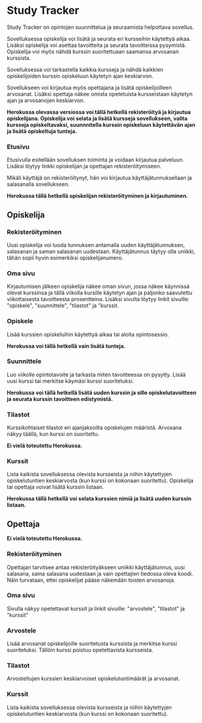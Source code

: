 # Study Tracker

Study Tracker on opintojen suunnittelua ja seuraamista helpottava sovellus. 

Sovelluksessa opiskelija voi lisätä ja seurata eri kursseihin käytettyä aikaa. 
Lisäksi opiskelija voi asettaa tavoitteita ja seurata tavoitteissa pysymistä. Opiskelija voi myös nähdä kurssin suoritettuaan saamansa arvosanan kurssista.

Sovelluksessa voi tarkastella kaikkia kursseja ja nähdä kaikkien opiskelijoiden kurssin opiskeluun käytetyn ajan keskiarvon. 

Sovellukseen voi kirjautua myös opettajana ja lisätä opiskelijoilleen arvosanat. Lisäksi opettaja näkee omista opetetuista kursseistaan käytetyn ajan ja arvosanojen keskiarvon.

**Herokussa olevassa versiossa voi tällä hetkellä rekisteröityä ja kirjautua opiskelijana. Opiskelija voi selata ja lisätä kursseja sovellukseen, valita kursseja opiskeltavaksi, suunnnitella kurssin opiskeluun käytettävän ajan ja lisätä opiskeltuja tunteja.**

### Etusivu

Etusivulla esitellään sovelluksen toiminta ja voidaan kirjautua palveluun. Lisäksi löytyy linkki opiskelijan ja opettajan rekisteröitymiseen. 

Mikäli käyttäjä on rekisteröitynyt, hän voi kirjautua käyttäjätunnuksellaan ja salasanalla sovellukseen.

**Herokussa tällä hetkellä opiskelijan rekisteröityminen ja kirjautuminen.**

## Opiskelija

### Rekisteröityminen

Uusi opiskelija voi luoda tunnuksen antamalla uuden käyttäjätunnuksen, salasanan ja saman salasanan uudestaan. Käyttäjätunnus täytyy olla
uniikki, tähän sopii hyvin esimerkiksi opiskelijanumero.

### Oma sivu

Kirjautumisen jälkeen opiskelija näkee oman sivun, jossa näkee käynnissä olevat kurssinsa ja tällä viikolla kursille käytetyn ajan ja paljonko saavutettu
viikottaisesta tavoitteesta prosentteina.
Lisäksi sivulta löytyy linkit sivuille: "opiskele", "suunnittele", "tilastot" ja "kurssit.

### Opiskele

Lisää kurssien opiskeluihin käytettyä aikaa tai aloita opintosessio. 

**Herokussa voi tällä hetkellä vain lisätä tunteja.**

### Suunnittele

Luo viikolle opintotavoite ja tarkasta miten tavoitteessa on pysytty. Lisää uusi kurssi tai merkitse käymäsi kurssi suoritetuksi. 

**Herokussa voi tällä hetkellä lisätä uuden kurssin ja sille opiskelutavoitteen ja seurata kurssin tavoitteen edistymistä.**

### Tilastot

Kurssikohtaiset tilastot eri ajanjaksoilta opiskelujen määristä. Arvosana näkyy täällä, kun kurssi on suoritettu.

**Ei vielä toteutettu Herokussa.**

### Kurssit

Lista kaikista sovelluksessa olevista kursseista ja niihin käytettyjen opiskelutuntien keskiarvosta (kun kurssi on kokonaan suoritettu). Opiskelija tai opettaja voivat lisätä kurssin listaan.

**Herokussa tällä hetkellä voi selata kurssien nimiä ja lisätä uuden kurssin listaan.**

## Opettaja

**Ei vielä toteutettu Herokussa.**

### Rekisteröityminen

Opettajan tarvitsee antaa rekisteröityäkseen uniikki käyttäjätunnus, uusi salasana, sama salasana uudestaan ja vain opettajien tiedossa oleva koodi. Näin turvataan, ettei opiskelijat pääse näkemään toisten arvosanoja.

### Oma sivu

Sivulla näkyy opetettavat kurssit ja linkit sivuille: "arvostele", "tilastot" ja "kurssit"

### Arvostele

Lisää arvosanat opiskelijoille suoritetusta kurssista ja merkitse kurssi suoritetuksi. Tällöin kurssi poistuu opetettavista kursseista.

### Tilastot

Arvosteltujen kurssien keskiarvoiset opiskelutuntimäärät ja arvosanat.

### Kurssit

Lista kaikista sovelluksessa olevista kursseista ja niihin käytettyjen opiskelutuntien keskiarvosta (kun kurssi on kokonaan suoritettu). 


